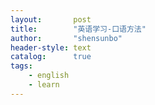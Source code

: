 ```yaml
---
layout:       post
title:        "英语学习-口语方法"
author:       "shensunbo"
header-style: text
catalog:      true
tags:
    - english
    - learn
---
```

